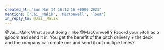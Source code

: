 ```yaml
---
created_at: "Sun Mar 14 16:12:16 +0000 2021"
mentions: ['Jai__Malik', 'MacConwell', 'loom']
in_reply_to: @Jai__Malik
---
```


@Jai__Malik What about doing it like @MacConwell ? Record your pitch as a @loom and send it in. You get the benefit of the pitch delivery + the deck and the company can create one and send it out multiple times?